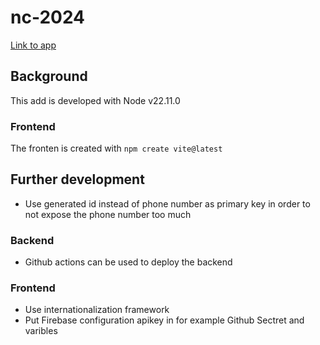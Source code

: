 # nc-2024

[Link to app](https://nc-2024-614d0.web.app/)

## Background

This add is developed with Node v22.11.0

### Frontend
The fronten is created with `npm create vite@latest`

## Further development

* Use generated id instead of phone number as primary key in order to not expose the phone number too much

### Backend
* Github actions can be used to deploy the backend

### Frontend
* Use internationalization framework
* Put Firebase configuration apikey in for example Github Sectret and varibles